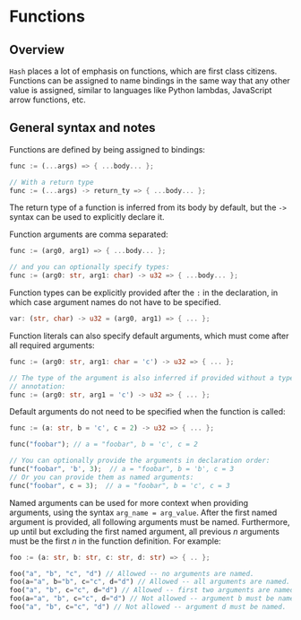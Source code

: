 # Functions

## Overview

`Hash` places a lot of emphasis on functions, which are first class citizens.
Functions can be assigned to name bindings in the same way that any other value is assigned, similar to languages like Python lambdas, JavaScript arrow functions, etc.

## General syntax and notes

Functions are defined by being assigned to bindings:

```rust
func := (...args) => { ...body... };

// With a return type
func := (...args) -> return_ty => { ...body... };
```

The return type of a function is inferred from its body by default, but the `->` syntax can be used to explicitly declare it.

Function arguments are comma separated:

```rust
func := (arg0, arg1) => { ...body... };

// and you can optionally specify types:
func := (arg0: str, arg1: char) -> u32 => { ...body... };
```

Function types can be explicitly provided after the `:` in the declaration, in which case argument names do not have to be specified.

```rust
var: (str, char) -> u32 = (arg0, arg1) => { ... };
```

Function literals can also specify default arguments, which must come after all required arguments:

```rust
func := (arg0: str, arg1: char = 'c') -> u32 => { ... };

// The type of the argument is also inferred if provided without a type
// annotation:
func := (arg0: str, arg1 = 'c') -> u32 => { ... };
```

Default arguments do not need to be specified when the function is called:
```rust
func := (a: str, b = 'c', c = 2) -> u32 => { ... };

func("foobar"); // a = "foobar", b = 'c', c = 2

// You can optionally provide the arguments in declaration order:
func("foobar", 'b', 3);  // a = "foobar", b = 'b', c = 3
// Or you can provide them as named arguments:
func("foobar", c = 3);  // a = "foobar", b = 'c', c = 3
```

Named arguments can be used for more context when providing arguments, using the syntax `arg_name = arg_value`.
After the first named argument is provided, all following arguments must be named.
Furthermore, up until but excluding the first named argument, all previous $n$ arguments must be the first $n$ in the function definition.
For example:
```rs
foo := (a: str, b: str, c: str, d: str) => { .. };

foo("a", "b", "c", "d") // Allowed -- no arguments are named.
foo(a="a", b="b", c="c", d="d") // Allowed -- all arguments are named.
foo("a", "b", c="c", d="d") // Allowed -- first two arguments are named.
foo(a="a", "b", c="c", d="d") // Not allowed -- argument b must be named if a is named.
foo("a", "b", c="c", "d") // Not allowed -- argument d must be named.
```
